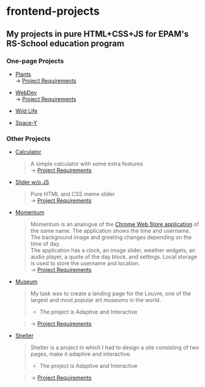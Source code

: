 # frontend-projects
## My projects in pure HTML+CSS+JS for EPAM's RS-School education program

### One-page Projects 
- [Plants](https://daurepchik.github.io/frontend-projects/plants)  
    -> [Project Requirements](https://github.com/rolling-scopes-school/tasks/blob/master/tasks/plants/plants.md)

- [WebDev](https://daurepchik.github.io/frontend-projects/webdev)  
    -> [Project Requirements](https://github.com/rolling-scopes-school/tasks/blob/master/tasks/webdev-en.md)

- [Wild Life](https://daurepchik.github.io/frontend-projects/wildLife)  

- [Space-Y](https://daurepchik.github.io/frontend-projects/space-y)  

### Other Projects
- [Calculator](https://daurepchik.github.io/frontend-projects/calculator)  
    > A simple calculator with some extra features  
    -> [Project Requirements](https://github.com/rolling-scopes-school/tasks/blob/master/tasks/calculator(LT).md)

- [Slider w/o JS](https://daurepchik.github.io/frontend-projects/cssMemSlider)  
    > Pure HTML and CSS meme slider  
    -> [Project Requirements](https://github.com/rolling-scopes-school/tasks/tree/master/tasks/css-meme-slider)

- [Momentum](https://daurepchik.github.io/frontend-projects/momentum)  
    > Momentum is an analogue of the [Chrome Web Store application](https://chrome.google.com/webstore/detail/momentum/laookkfknpbbblfpciffpaejjkokdgca?hl=en) of the same name. The application shows the time and username. The
    background image and greeting changes depending on the time of day.  
    The application has a clock, an image slider, weather widgets, an audio player, a quote of the day block, and settings. Local storage is used to store the username and location.  
    -> [Project Requirements](https://github.com/rolling-scopes-school/tasks/blob/master/tasks/momentum/momentum-stage1.md)

- [Museum](https://daurepchik.github.io/frontend-projects/museum-dom)  
    > My task was to create a landing page for the Louvre, one of the largest and most popular art museums in the world.  
    > * The project is Adaptive and Interactive   

    > -> [Project Requirements](https://github.com/rolling-scopes-school/tasks/blob/master/tasks/museum/museum.md)

- [Shelter](https://daurepchik.github.io/frontend-projects/shelter)  
    > Shelter is a project in which I had to design a site consisting of two pages, make it adaptive and interactive.  
    > * The project is Adaptive and Interactive   
    
    > -> [Project Requirements](https://github.com/rolling-scopes-school/tasks/tree/master/stage1/stream1/shelter)